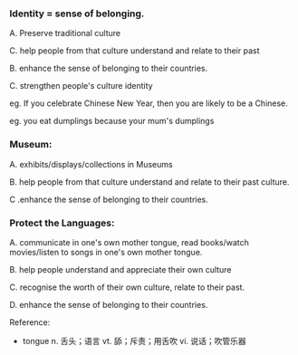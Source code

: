 ### Identity = sense of belonging.

A. Preserve traditional culture

C. help people from that culture understand and relate to their past

B. enhance the sense of belonging to their countries.

C. strengthen people's culture identity

eg. If you celebrate Chinese New Year, then you are likely to be a Chinese.

eg. you eat dumplings because your mum's dumplings




### Museum:

A. exhibits/displays/collections in Museums

B. help people from that culture understand and relate to their past culture.

C .enhance the sense of belonging to their countries.

### Protect the Languages:

A. communicate in one's own mother tongue, read books/watch movies/listen to songs in one's own mother tongue.

B. help people understand and appreciate their own culture

C. recognise the worth of their own culture, relate to their past.

D. enhance the sense of belonging to their countries.











Reference:
- tongue n. 舌头；语言 vt. 舔；斥责；用舌吹 vi. 说话；吹管乐器
